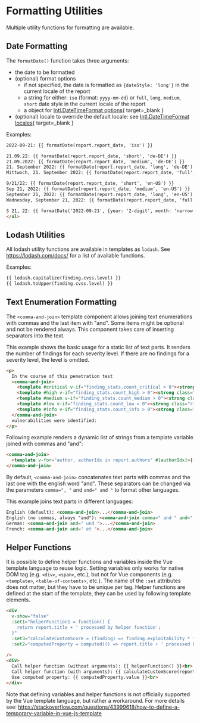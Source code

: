 # Formatting Utilities
Multiple utility functions for formatting are available. 

## Date Formatting
The `formatDate()` function takes three arguments:

* the date to be formatted
* (optional) format options
    * if not specified, the date is formatted as `{dateStyle: 'long'}` in the current locale of the report
    * a string for either: `iso` (format: `yyyy-mm-dd`) or `full`, `long`, `medium`, `short` date style in the current locale of the report
    * a object for [Intl.DateTimeFormat options](https://developer.mozilla.org/en-US/docs/Web/JavaScript/Reference/Global_Objects/Intl/DateTimeFormat/DateTimeFormat#options){ target=_blank }
* (optional) locale to override the default locale: see [Intl.DateTimeFormat locales](https://developer.mozilla.org/en-US/docs/Web/JavaScript/Reference/Global_Objects/Intl/DateTimeFormat/DateTimeFormat#locales){ target=_blank }

Examples:
```html
2022-09-21: {{ formatDate(report.report_date, 'iso') }}

21.09.22: {{ formatDate(report.report_date, 'short', 'de-DE') }}
21.09.2022: {{ formatDate(report.report_date, 'medium', 'de-DE') }}
21. September 2022: {{ formatDate(report.report_date, 'long', 'de-DE') }}
Mittwoch, 21. September 2022: {{ formatDate(report.report_date, 'full', 'de-DE') }}

9/21/22: {{ formatDate(report.report_date, 'short', 'en-US') }}
Sep 21, 2022: {{ formatDate(report.report_date, 'medium', 'en-US') }}
September 21, 2022: {{ formatDate(report.report_date, 'long', 'en-US') }}
Wednesday, September 21, 2022: {{ formatDate(report.report_date, 'full', 'en-US') }}

S 21, 22: {{ formatDate('2022-09-21', {year: '2-digit', month: 'narrow', day: '2-digit', numberingSystem: 'latn'}, 'en-US') }}
</ul>
```

## Lodash Utilities
All lodash utility functions are available in templates as `lodash`. 
See https://lodash.com/docs/ for a list of available functions.

Examples:
```html
{{ lodash.capitalize(finding.cvss.level) }}
{{ lodash.toUpper(finding.cvss.level) }}
```


## Text Enumeration Formatting
The `<comma-and-join>` template component allows joining text enumerations with commas and the last item with "and". 
Some items might be optional and not be rendered always. This component takes care of inserting separators into the text.

This example shows the basic usage for a static list of text parts. 
It renders the number of findings for each severity level. If there are no findings for a severity level, the level is omitted.
```html
<p>
  In the course of this penetration test
  <comma-and-join>
    <template #critical v-if="finding_stats.count_critical > 0"><strong class="risk-critical">{{ finding_stats.count_critical }} Critical</strong></template>
    <template #high v-if="finding_stats.count_high > 0"><strong class="risk-high">{{ finding_stats.count_high }} High</strong></template>
    <template #medium v-if="finding_stats.count_medium > 0"><strong class="risk-medium">{{ finding_stats.count_medium }} Medium</strong></template>
    <template #low v-if="finding_stats.count_low > 0"><strong class="risk-low">{{ finding_stats.count_low }} Low</strong></template>
    <template #info v-if="finding_stats.count_info > 0"><strong class="risk-info">{{ finding_stats.count_info }} Info</strong></template>
  </comma-and-join>
  vulnerabilities were identified:
</p>
```

Following example renders a dynamic list of strings from a template variable joined with commas and "and":
```html
<comma-and-join>
  <template v-for="author, authorIdx in report.authors" #[authorIdx]>{{ author }}</template>
</comma-and-join>
```

By default, `<comma-and-join>` concatenates text parts with commas and the last one with the english word "and".
These separators can be changed via the parameters `comma=", "` and `and=" and "` to format other languages.

This example joins text parts in different languages:
```html
English (default): <comma-and-join>...</comma-and-join>
English (no commas, always "and"): <comma-and-join comma=" and " and=" and ">...</comma-and-join>
German: <comma-and-join and=" und ">...</comma-and-join>
French: <comma-and-join and=" et ">...</comma-and-join>
```


## Helper Functions
It is possible to define helper functions and variables inside the Vue template language to reuse logic.
Setting variables only works for native DOM tag (e.g. `<div>`, `<span>`, etc.), but not for Vue components (e.g. `<template>`, `<table-of-contents>`, etc.).
The name of the `:set` attributes does not matter, but they have to be unique per tag.
Helper functions are defined at the start of the template, they can be used by following template elements.

```html
<div 
  v-show="false" 
  :set1="helperFunction1 = function() {
    return report.title + ' processed by helper function';
  }"
  :set3="calculateCustomScore = (finding) => finding.exploitability * finding.impact"
  :set2="computedProperty = computed(() => report.title + ' processed by computed property')"
  
/>
<div>
  Call helper function (without arguments): {{ helperFunction() }}<br>
  Call helper function (with arguments): {{ calculateCustomScore(report.findings[0]) }}<br>
  Use computed property: {{ computedProperty.value }}<br>
</div>
```

Note that defining variables and helper functions is not officially supported by the Vue template language, but rather a workaround.
For more details see: https://stackoverflow.com/questions/43999618/how-to-define-a-temporary-variable-in-vue-js-template
